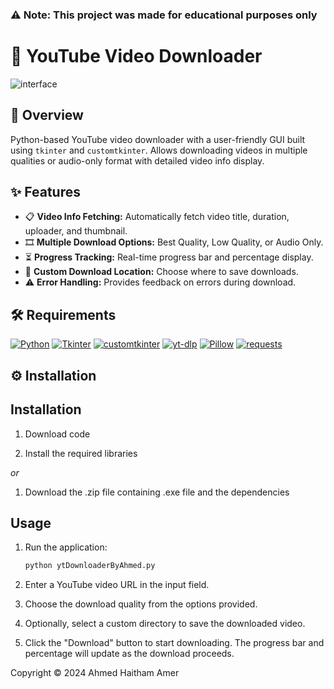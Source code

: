### ⚠️ Note: This project was made for educational purposes only

# 🎥 YouTube Video Downloader

![interface](https://github.com/user-attachments/assets/c4373493-5e36-438f-9567-9255f089e553)

## 🚀 Overview
Python-based YouTube video downloader with a user-friendly GUI built using `tkinter` and `customtkinter`. Allows downloading videos in multiple qualities or audio-only format with detailed video info display.

## ✨ Features
- 📋 **Video Info Fetching:** Automatically fetch video title, duration, uploader, and thumbnail.
- 🎞️ **Multiple Download Options:** Best Quality, Low Quality, or Audio Only.
- ⏳ **Progress Tracking:** Real-time progress bar and percentage display.
- 📂 **Custom Download Location:** Choose where to save downloads.
- ⚠️ **Error Handling:** Provides feedback on errors during download.

## 🛠️ Requirements
[![Python](https://img.shields.io/badge/Python-3.6+-blue?logo=python&logoColor=white)](https://www.python.org/downloads/)
[![Tkinter](https://img.shields.io/badge/Tkinter-included-green)](https://docs.python.org/3/library/tkinter.html)
[![customtkinter](https://img.shields.io/badge/customtkinter-Python-blue)](https://github.com/TomSchimansky/CustomTkinter)
[![yt-dlp](https://img.shields.io/badge/yt--dlp-Python-yellowgreen)](https://github.com/yt-dlp/yt-dlp)
[![Pillow](https://img.shields.io/badge/Pillow-Python-orange)](https://github.com/python-pillow/Pillow)
[![requests](https://img.shields.io/badge/requests-Python-red)](https://github.com/psf/requests)


## ⚙️ Installation

## Installation

1. Download code

2. Install the required libraries

*or*
1. Download the .zip file containing .exe file and the dependencies


## Usage
1. Run the application:
    ```bash
    python ytDownloaderByAhmed.py
    ```

2. Enter a YouTube video URL in the input field.

3. Choose the download quality from the options provided.

4. Optionally, select a custom directory to save the downloaded video.

5. Click the "Download" button to start downloading. The progress bar and percentage will update as the download proceeds.

Copyright © 2024 Ahmed Haitham Amer
